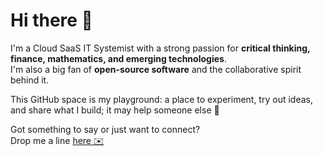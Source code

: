 # Hi there 👋

I'm a Cloud SaaS IT Systemist with a strong passion for **critical thinking, finance, mathematics, and emerging technologies**.  
I'm also a big fan of **open-source software** and the collaborative spirit behind it.

This GitHub space is my playground: a place to experiment, try out ideas, and share what I build; it may help someone else 🚀

Got something to say or just want to connect?  
Drop me a line [here ✉️](mailto:fede.21buttons@gmail.com)
